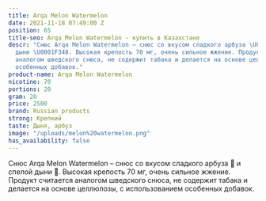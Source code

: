 ```yaml
---
title: Arqa Melon Watermelon
date: 2021-11-18 07:49:00 Z
position: 65
title-seo: Arqa Melon Watermelon - купить в Казахстане
descr: "Снюс Arqa Melon Watermelon – снюс со вкусом сладкого арбуза \U0001F349 и спелой
  дыни \U0001F348. Высокая крепость 70 мг, очень сильное жжение. Продукт считается
  аналогом шведского снюса, не содержит табака и делается на основе целлюлозы, с использованием
  особенных добавок."
product-name: Arqa Melon Watermelon
nicotine: 70
portions: 20
gram: 20
price: 2500
brand: Russian products
strong: Крепкий
taste: Дыня, арбуз
image: "/uploads/melon%20watermelon.png"
has_availability: false
---
```


Снюс Arqa Melon Watermelon – снюс со вкусом сладкого арбуза 🍉 и спелой дыни 🍈. Высокая крепость 70 мг, очень сильное жжение. Продукт считается аналогом шведского снюса, не содержит табака и делается на основе целлюлозы, с использованием особенных добавок.